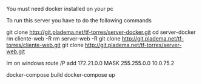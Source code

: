 You must need docker installed on your pc

To run this server you have to do the following commands

git clone http://git.pladema.net/tf-torres/server-docker.git
cd server-docker
rm cliente-web -R
rm server-web -R
git clone http://git.pladema.net/tf-torres/cliente-web.git
git clone http://git.pladema.net/tf-torres/server-web.git

Im on windows
route /P add 172.21.0.0 MASK 255.255.0.0 10.0.75.2

docker-compose build
docker-compose up
